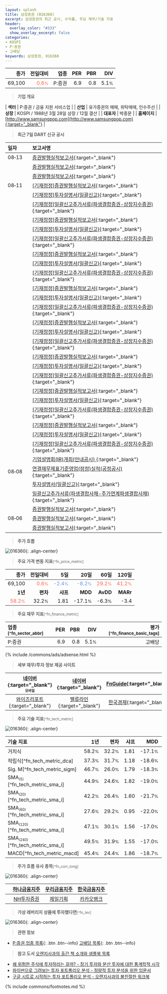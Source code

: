 ```yaml
---
layout: splash
title: 삼성증권 (016360)
excerpt: 삼성증권의 최근 공시, 수익률, 주요 재무/기술 지표
header:
  overlay_color: "#333"
  show_overlay_excerpt: false
categories:
- KOSPI
- P:증권
- 고배당
keywords: 삼성증권, 016360
---
```


| **종가** | **전일대비** | **업종** | **PER** | **PBR** | **DIV** |
| -------: | -----------: | -------: | ------: | ------: | ------: |
| 69,100 | <span style="color: tomato">0.6<small>%</small></span> | P:증권 | 6.9 | 0.8 | 5.1<small>%</small> |

<!-- more -->


> **기업 개요**<a id="company"></a>

| <span style="white-space:nowrap;">**섹터**</span> | P:증권 / 금융 지원 서비스업 |
| <span style="white-space:nowrap;">**산업**</span> | 유가증권의 매매, 위탁매매, 인수주선 |
| <span style="white-space:nowrap;">**상장**</span> | KOSPI / 1988년 3월 28일 상장 / 12월 결산 |
| <span style="white-space:nowrap;">**대표자**</span> | 박종문 |
| <span style="white-space:nowrap;">**홈페이지**</span> | [http://www.samsungpop.com](http://www.samsungpop.com){:target="_blank"} |


> **최근 7일 DART 신규 공시**<a id="dart"></a>

| **일자** |      | **보고서명** |
| :------- | :--- | :----------- |
| 08&#x2011;13 | | [증권발행실적보고서](https://dart.fss.or.kr/dsaf001/main.do?rcpNo=20250813001185){:target="_blank"} |
|  | | [증권발행실적보고서](https://dart.fss.or.kr/dsaf001/main.do?rcpNo=20250813001165){:target="_blank"} |
|  | | [증권발행실적보고서](https://dart.fss.or.kr/dsaf001/main.do?rcpNo=20250813001153){:target="_blank"} |
| 08&#x2011;11 | | [[기재정정]증권발행실적보고서](https://dart.fss.or.kr/dsaf001/main.do?rcpNo=20250811000459){:target="_blank"} |
|  | | [[기재정정]투자설명서(일괄신고)](https://dart.fss.or.kr/dsaf001/main.do?rcpNo=20250811000453){:target="_blank"} |
|  | | [[기재정정]일괄신고추가서류(파생결합증권-상장지수증권)](https://dart.fss.or.kr/dsaf001/main.do?rcpNo=20250811000451){:target="_blank"} |
|  | | [[기재정정]증권발행실적보고서](https://dart.fss.or.kr/dsaf001/main.do?rcpNo=20250811000443){:target="_blank"} |
|  | | [[기재정정]투자설명서(일괄신고)](https://dart.fss.or.kr/dsaf001/main.do?rcpNo=20250811000437){:target="_blank"} |
|  | | [[기재정정]일괄신고추가서류(파생결합증권-상장지수증권)](https://dart.fss.or.kr/dsaf001/main.do?rcpNo=20250811000426){:target="_blank"} |
|  | | [[기재정정]증권발행실적보고서](https://dart.fss.or.kr/dsaf001/main.do?rcpNo=20250811000420){:target="_blank"} |
|  | | [[기재정정]투자설명서(일괄신고)](https://dart.fss.or.kr/dsaf001/main.do?rcpNo=20250811000418){:target="_blank"} |
|  | | [[기재정정]일괄신고추가서류(파생결합증권-상장지수증권)](https://dart.fss.or.kr/dsaf001/main.do?rcpNo=20250811000417){:target="_blank"} |
|  | | [[기재정정]증권발행실적보고서](https://dart.fss.or.kr/dsaf001/main.do?rcpNo=20250811000412){:target="_blank"} |
|  | | [[기재정정]투자설명서(일괄신고)](https://dart.fss.or.kr/dsaf001/main.do?rcpNo=20250811000411){:target="_blank"} |
|  | | [[기재정정]일괄신고추가서류(파생결합증권-상장지수증권)](https://dart.fss.or.kr/dsaf001/main.do?rcpNo=20250811000406){:target="_blank"} |
|  | | [[기재정정]증권발행실적보고서](https://dart.fss.or.kr/dsaf001/main.do?rcpNo=20250811000403){:target="_blank"} |
|  | | [[기재정정]투자설명서(일괄신고)](https://dart.fss.or.kr/dsaf001/main.do?rcpNo=20250811000400){:target="_blank"} |
|  | | [[기재정정]일괄신고추가서류(파생결합증권-상장지수증권)](https://dart.fss.or.kr/dsaf001/main.do?rcpNo=20250811000396){:target="_blank"} |
|  | | [[기재정정]증권발행실적보고서](https://dart.fss.or.kr/dsaf001/main.do?rcpNo=20250811000394){:target="_blank"} |
|  | | [[기재정정]투자설명서(일괄신고)](https://dart.fss.or.kr/dsaf001/main.do?rcpNo=20250811000390){:target="_blank"} |
|  | | [[기재정정]일괄신고추가서류(파생결합증권-상장지수증권)](https://dart.fss.or.kr/dsaf001/main.do?rcpNo=20250811000383){:target="_blank"} |
|  | | [[기재정정]증권발행실적보고서](https://dart.fss.or.kr/dsaf001/main.do?rcpNo=20250811000379){:target="_blank"} |
|  | | [[기재정정]투자설명서(일괄신고)](https://dart.fss.or.kr/dsaf001/main.do?rcpNo=20250811000374){:target="_blank"} |
|  | | [[기재정정]일괄신고추가서류(파생결합증권-상장지수증권)](https://dart.fss.or.kr/dsaf001/main.do?rcpNo=20250811000368){:target="_blank"} |
|  | | [[기재정정]증권발행실적보고서](https://dart.fss.or.kr/dsaf001/main.do?rcpNo=20250811000366){:target="_blank"} |
|  | | [[기재정정]투자설명서(일괄신고)](https://dart.fss.or.kr/dsaf001/main.do?rcpNo=20250811000363){:target="_blank"} |
|  | | [[기재정정]일괄신고추가서류(파생결합증권-상장지수증권)](https://dart.fss.or.kr/dsaf001/main.do?rcpNo=20250811000360){:target="_blank"} |
|  | | [기업설명회(IR)개최(안내공시)              ](https://dart.fss.or.kr/dsaf001/main.do?rcpNo=20250811800074){:target="_blank"} |
| 08&#x2011;08 | | [연결재무제표기준영업(잠정)실적(공정공시)              ](https://dart.fss.or.kr/dsaf001/main.do?rcpNo=20250808800368){:target="_blank"} |
|  | | [투자설명서(일괄신고)](https://dart.fss.or.kr/dsaf001/main.do?rcpNo=20250808000372){:target="_blank"} |
|  | | [일괄신고추가서류(파생결합사채-주가연계파생결합사채)](https://dart.fss.or.kr/dsaf001/main.do?rcpNo=20250808000347){:target="_blank"} |
|  | | [증권발행실적보고서](https://dart.fss.or.kr/dsaf001/main.do?rcpNo=20250808000323){:target="_blank"} |
| 08&#x2011;06 | | [증권발행실적보고서](https://dart.fss.or.kr/dsaf001/main.do?rcpNo=20250806000105){:target="_blank"} |
|  | | [증권발행실적보고서](https://dart.fss.or.kr/dsaf001/main.do?rcpNo=20250806000102){:target="_blank"} |


> **주가 흐름**<a id="price"></a>

![016360](/stock/images/016360.png){: .align-center}


> **주요 가격 변동 지표**<small>[^fn_price_metric]</small>

| **종가** | **전일대비** | **5일** | **20일** | **60일** | **120일** |
| -------: | -----------: | ------: | -------: | -------: | --------: |
| 69,100 | <span style="color: tomato">0.6<small>%</small></span> | <span style="color: cornflowerblue">-2.4<small>%</small></span> | <span style="color: cornflowerblue">-8.2<small>%</small></span> | <span style="color: tomato">29.2<small>%</small></span> | <span style="color: tomato">41.2<small>%</small></span> |
| **1년** | **편차** | **샤프** | **MDD** | **AvDD** | **MARr** |
| <span style="color: tomato">58.2<small>%</small></span> | 32.2<small>%</small> | 1.81 | -17.1<small>%</small> | -6.3<small>%</small> | -3.4 |


> **주요 재무 지표**<small>[^fn_finance_metric]</small>

| **업종**<small>[^fn_sector_abbr]</small> | **PER** | **PBR** | **DIV** | **평가**<small>[^fn_finance_basic_tags]</small> |
| :--------------------------------------- | ------: | ------: | ------: | ----------------------------------------------: |
| P:증권 | 6.9 | 0.8 | 5.1<small>%</small> | 고배당 |



{% include /commons/ads/adsense.html %}

> **세부 재무/투자 정보 제공 사이트**

| [네이버](https://m.stock.naver.com/domestic/stock/016360/finance/summary){:target="_blank"}<sup><small>모바일</small></sup> | [네이버](https://finance.naver.com/item/coinfo.naver?code=016360){:target="_blank"} | [FnGuide](https://comp.fnguide.com/SVO2/ASP/SVD_Invest.asp?gicode=A016360&MenuYn=Y){:target="_blank"} |
| :---: | :---: | :---: |
| [와이즈리포트](https://comp.wisereport.co.kr/company/c1040001.aspx?cmp_cd=016360){:target="_blank"} | [밸류라인](https://www.valueline.co.kr/finance/summary/016360){:target="_blank"} | [한국경제](https://markets.hankyung.com/stock/016360/financial-summary){:target="_blank"} |


> **주요 기술 지표**<small>[^fn_tech_metric]</small>


![016360](/stock/images/016360_tech.png){: .align-center}

| **기술 지표** | **1년** | **편차** | **샤프** | **MDD** | **AvDD** |
| :------------ | ------: | -----------: | -------: | ------: | -------: |
| 거치식 | 58.2<small>%</small> | 32.2<small>%</small> | 1.81 | -17.1<small>%</small> | -6.3<small>%</small> |
| 적립식[^fn_tech_metric_dca] | 37.3<small>%</small> | 31.7<small>%</small> | 1.18 | -18.6<small>%</small> | -6.7<small>%</small> |
| Sig. M[^fn_tech_metric_sigm] | 46.7<small>%</small> | 26.0<small>%</small> | 1.79 | -18.3<small>%</small> | -6.8<small>%</small> |
| SMA<small><sub>(5)</sub></small>[^fn_tech_metric_sma_i] | 44.9<small>%</small> | 24.6<small>%</small> | 1.82 | -19.0<small>%</small> | -7.9<small>%</small> |
| SMA<small><sub>(20)</sub></small>[^fn_tech_metric_sma_i] | 42.2<small>%</small> | 26.4<small>%</small> | 1.60 | -21.7<small>%</small> | -10.4<small>%</small> |
| SMA<small><sub>(60)</sub></small>[^fn_tech_metric_sma_i] | 27.6<small>%</small> | 29.2<small>%</small> | 0.95 | -22.0<small>%</small> | -11.3<small>%</small> |
| SMA<small><sub>(120)</sub></small>[^fn_tech_metric_sma_i] | 47.1<small>%</small> | 30.1<small>%</small> | 1.56 | -17.0<small>%</small> | -7.5<small>%</small> |
| SMA<small><sub>(240)</sub></small>[^fn_tech_metric_sma_i] | 49.5<small>%</small> | 31.9<small>%</small> | 1.55 | -17.0<small>%</small> | -6.6<small>%</small> |
| MACD[^fn_tech_metric_macd] | 45.4<small>%</small> | 24.4<small>%</small> | 1.86 | -18.7<small>%</small> | -7.6<small>%</small> |


> **주가 흐름 유사 종목**<a id="corr"></a><small>[^fn_corr_long]</small>

![016360](/stock/images/016360_corr.png){: .align-center}

|       | [하나금융지주](/086790/) | [우리금융지주](/316140/) | [한국금융지주](/071050/) |
| :---: | :------------------------------------: | :------------------------------------: | :------------------------------------: |
|       | [NH투자증권](/005940/) | [제일기획](/030000/) | [카카오뱅크](/323410/) |


> **가상 레버리지 상품에 투자했다면**<a id="2x"></a><small>[^fn_lev]</small>

![016360](/stock/images/016360_2x.png){: .align-center}


> **관련 정보**

- [P:증권 업종 목록](/stats/sector/kospi_업종_증권_종목/){: .btn .btn--info} [고배당 목록](/fn/fn_high_div/){: .btn .btn--info}

> **참고 도서** [오렌지사과의 출간 책 소개와 샘플북 목록](https://kongdori.tistory.com/691)

- [왜 위험한 주식에 투자하라는 걸까? - 장기 투자와 분산 투자에 대한 통계학적 시각](https://kongdori.tistory.com/421)
- [파이썬으로 그려보는 투자 포트폴리오 분석  - 정량적 투자 분석을 위한 입문서](https://kongdori.tistory.com/643)
- [구글 시트로 시작하는 투자 포트폴리오 분석 - 오렌지사과의 불친절한 워크북](https://kongdori.tistory.com/449)


{% include commons/footnotes.md %}